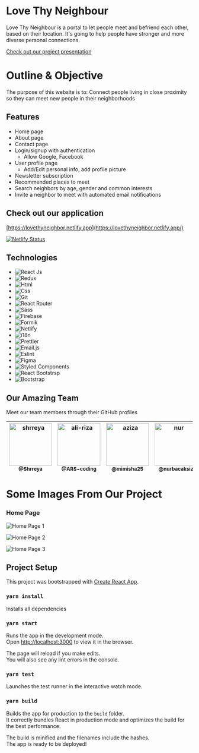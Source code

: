 # Love Thy Neighbour 

Love Thy Neighbour is a portal to let people meet and befriend each other, based on their location. It's going to help people have stronger and more diverse personal connections.

[Check out our project presentation](https://drive.google.com/file/d/1wHyfIhurV-46E0Xa0I0flvUIVIZlraa7/view?usp=sharing)


# Outline & Objective

The purpose of this website is to: Connect people living in close proximity so they can meet new people in their neighborhoods 

## Features

+ Home page
+ About page
+ Contact page
+ Login/signup with authentication
    + Allow Google, Facebook
+ User profile page
    + Add/Edit personal info, add profile picture 
+ Newsletter subscription
+ Recommended places to meet
+ Search neighbors by age, gender and common interests
+ Invite a neighbor to meet with automated email notifications

## Check out our application

[https://lovethyneighbor.netlify.app](https://lovethyneighbor.netlify.app/)

[![Netlify Status](https://api.netlify.com/api/v1/badges/be3c2453-48c6-4df6-8655-5a069dd6cdd1/deploy-status)](https://app.netlify.com/sites/lovethyneighbor/deploys)

## Technologies

- ![React Js](https://img.shields.io/badge/React-20232A?style=for-the-badge&logo=react&logoColor=61DAFB) 
- ![Redux](https://img.shields.io/badge/Redux-593D88?style=for-the-badge&logo=redux&logoColor=white) 
- ![Html](https://img.shields.io/badge/HTML5-E34F26?style=for-the-badge&logo=html5&logoColor=white)
- ![Css](https://img.shields.io/badge/CSS3-1572B6?style=for-the-badge&logo=css3&logoColor=white)
- ![Git](https://img.shields.io/badge/Git-F05032?style=for-the-badge&logo=git&logoColor=white)
- ![React Router](https://img.shields.io/badge/React_Router-CA4245?style=for-the-badge&logo=react-router&logoColor=white)
- ![Sass](https://img.shields.io/badge/Sass-CC6699?style=for-the-badge&logo=sass&logoColor=white) 
- ![Firebase](https://img.shields.io/badge/firebase-ffca28?style=for-the-badge&logo=firebase&logoColor=black) 
- ![Formik](https://img.shields.io/badge/-Formik-blue) 
- ![Netlify](https://img.shields.io/badge/-Netlify-blue) 
- ![i18n](https://img.shields.io/badge/-i18n-lightgrey) 
- ![Prettier](https://img.shields.io/badge/-Prettier-orange) 
- ![Email.js](https://img.shields.io/badge/-Email.Js-yellow) 
- ![Eslint](https://img.shields.io/badge/-Eslint-9cf) 
- ![Figma](https://img.shields.io/badge/Figma-F24E1E?style=for-the-badge&logo=figma&logoColor=white) 
- ![Styled Components](https://img.shields.io/badge/styled--components-DB7093?style=for-the-badge&logo=styled-components&logoColor=white) 
- ![React Bootstrsp](https://img.shields.io/badge/-ReactBootstrap-blueviolet) 
- ![Bootstrap](https://img.shields.io/badge/Bootstrap-563D7C?style=for-the-badge&logo=bootstrap&logoColor=white) 


## Our Amazing Team

Meet our team members through their GitHub profiles

| [<img alt="shrreya" src="https://avatars.githubusercontent.com/u/9050664?v=4?size=115" width="115"><br><sub>@Shrreya</sub>](https://github.com/Shrreya) | [<img alt="ali-riza" src="https://avatars.githubusercontent.com/u/80679047?v=4?size=115" width="115"><br><sub>@ARS-coding</sub>](https://github.com/ARS-coding) | [<img alt="aziza" src="https://avatars.githubusercontent.com/u/49067055?v=4?v=4?size=115" width="115"><br><sub>@mimisha25</sub>](https://github.com/mimisha25) | [<img alt="nur" src="https://avatars.githubusercontent.com/u/79417435?v=4?size=115" width="115"><br><sub>@nurbacaksiz</sub>](https://github.com/nurbacaksiz) | [<img alt="kutay" src="https://avatars.githubusercontent.com/u/63947758?v=4?size=115" width="115"><br><sub>@Iseluin</sub>](https://github.com/Iseluin) | [<img alt="moulham" src="https://avatars.githubusercontent.com/u/81989914?v=4?size=115" width="115"><br><sub>@MoulhamHallak</sub>](https://github.com/MoulhamHallak) |
| :---: |:---: |:---: |:---: |:---: |:---: |



# Some Images From Our Project

### Home Page 
![Home Page 1](https://user-images.githubusercontent.com/79417435/131257179-c3f3fd10-10c5-4645-92be-2328fadc2ecc.png)

![Home Page 2](https://user-images.githubusercontent.com/79417435/131257425-5b5ac570-bbe7-465a-b839-563ac0b649be.png)

![Home Page 3](https://user-images.githubusercontent.com/79417435/131257375-f8a7caac-696b-4499-8b3a-d64c1820c533.png)

## Project Setup

This project was bootstrapped with [Create React App](https://github.com/facebook/create-react-app).


### `yarn install`

Installs all dependencies

### `yarn start`

Runs the app in the development mode.<br />
Open [http://localhost:3000](http://localhost:3000) to view it in the browser.

The page will reload if you make edits.<br />
You will also see any lint errors in the console.

### `yarn test`

Launches the test runner in the interactive watch mode.<br />

### `yarn build`

Builds the app for production to the `build` folder.<br />
It correctly bundles React in production mode and optimizes the build for the best performance.

The build is minified and the filenames include the hashes.<br />
The app is ready to be deployed!
